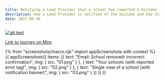 ```yaml
---
title: Notifying a Lead Provider that a school has reported a mistake (ECF only)
description: How a Lead Provider is notified of the mistake and how this is reflected in the user interface of the digital service
date: 2021-06-30
---
```


[![alt text](/manage-training/nominating-an-induction-tutor/wire-flow.jpg)](/manage-training/nominating-an-induction-tutor/wire-flow.jpg)

[Link to journey on Miro](https://miro.com/app/board/o9J_ldVNkCY=/?moveToWidget=3074457354086350072&cot=14)

{% from "screenshots/macro.njk" import appScreenshots with context %}
{{ appScreenshots({
  items: [{
      text: "Email: School removed: incorrect confirmation",
      img: { src: "01.png" }
    }, {
      text: "Your schools (with reported error tag)",
      img: { src: "02.png" }
    }, {
      text: "Single view of a school (with notification banner)",
      img: { src: "03.png" }
    }]
}) }}
